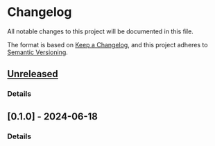 # Changelog

All notable changes to this project will be documented in this file.

The format is based on [Keep a Changelog](https://keepachangelog.com/en/1.0.0/),
and this project adheres to [Semantic Versioning](https://semver.org/spec/v2.0.0.html).

## [Unreleased]
### Details
## [0.1.0] - 2024-06-18
### Details
[unreleased]: https://github.com/andrewendlinger/test_data/compare/v0.1.0..HEAD

<!-- generated by git-cliff -->

